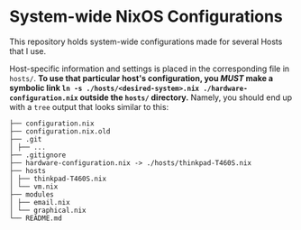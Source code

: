 # System-wide NixOS Configurations
This repository holds system-wide configurations made for several Hosts that I use.

Host-specific information and settings is placed in the corresponding file in `hosts/`.
**To use that particular host's configuration, you *MUST* make a symbolic link `ln -s ./hosts/<desired-system>.nix ./hardware-configuration.nix` outside the `hosts/` directory.**
Namely, you should end up with a `tree` output that looks similar to this:
```
├── configuration.nix
├── configuration.nix.old
├── .git
│ ├── ...
├── .gitignore
├── hardware-configuration.nix -> ./hosts/thinkpad-T460S.nix
├── hosts
│ ├── thinkpad-T460S.nix
│ └── vm.nix
├── modules
│ ├── email.nix
│ └── graphical.nix
└── README.md
```

